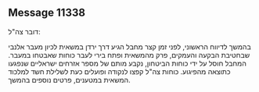 ## Message 11338

דובר צה"ל:

בהמשך לדיווח הראשוני, לפני זמן קצר מחבל הגיע דרך ירדן במשאית לכיון מעבר אלנבי שבחטיבת הבקעה והעמקים, פרק מהמשאית ופתח בירי לעבר כוחות שאבטחו במעבר. 
המחבל חוסל על ידי כוחות הביטחון, נקבע מותם של מספר אזרחים ישראליים שנפגעו כתוצאה מהפיגוע.
כוחות צה"ל קפצו לנקודה ופועלים כעת לשלילת חשד למלכוד המשאית במטענים, פרטים נוספים בהמשך.

